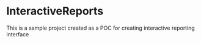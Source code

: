 # InteractiveReports
This is a sample project created as a POC for creating interactive reporting interface
